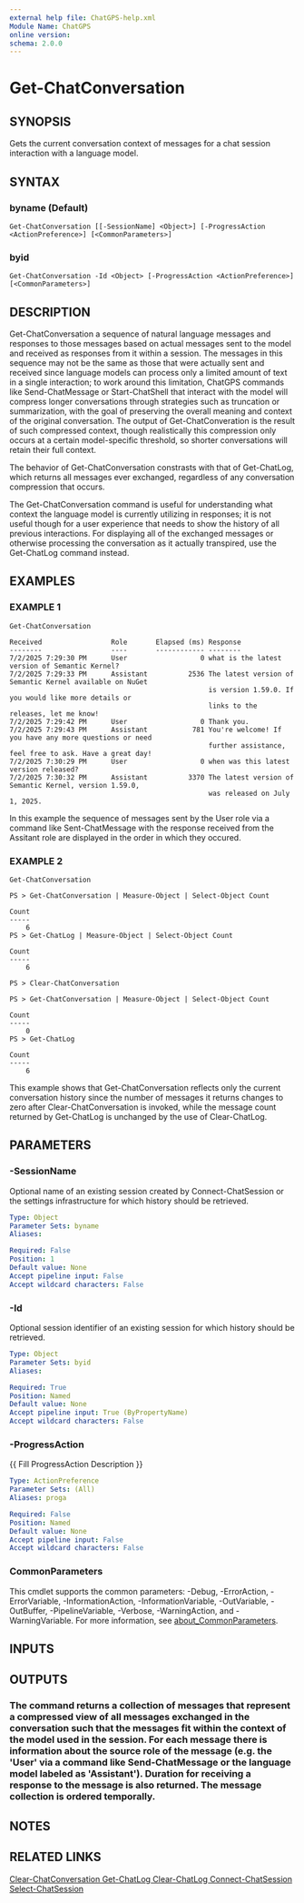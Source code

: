 ```yaml
---
external help file: ChatGPS-help.xml
Module Name: ChatGPS
online version:
schema: 2.0.0
---
```


# Get-ChatConversation

## SYNOPSIS
Gets the current conversation context of messages for a chat session interaction with a language model.

## SYNTAX

### byname (Default)
```
Get-ChatConversation [[-SessionName] <Object>] [-ProgressAction <ActionPreference>] [<CommonParameters>]
```

### byid
```
Get-ChatConversation -Id <Object> [-ProgressAction <ActionPreference>] [<CommonParameters>]
```

## DESCRIPTION
Get-ChatConversation a sequence of natural language messages and responses to those messages based on actual messages sent to the model and received as responses from it within a session.
The messages in this sequence may not be the same as those that were actually sent and received since language models can process only a limited amount of text in a single interaction; to work around this limitation, ChatGPS commands like Send-ChatMessage or Start-ChatShell that interact with the model will compress longer conversations through strategies such as truncation or summarization, with the goal of preserving the overall meaning and context of the original conversation.
The output of Get-ChatConveration is the result of such compressed context, though realistically this compression only occurs at a certain model-specific threshold, so shorter conversations will retain their full context.

The behavior of Get-ChatConversation constrasts with that of Get-ChatLog, which returns all messages ever exchanged, regardless of any conversation compression that occurs.

The Get-ChatConversation command is useful for understanding what context the language model is currently utilizing in responses; it is not useful though for a user experience that needs to show the history of all previous interactions.
For displaying all of the exchanged messages or otherwise processing the conversation as it actually transpired, use the Get-ChatLog command instead.

## EXAMPLES

### EXAMPLE 1
```
Get-ChatConversation
 
Received                 Role       Elapsed (ms) Response
--------                 ----       ------------ --------
7/2/2025 7:29:30 PM      User                  0 what is the latest version of Semantic Kernel?
7/2/2025 7:29:33 PM      Assistant          2536 The latest version of Semantic Kernel available on NuGet
                                                 is version 1.59.0. If you would like more details or
                                                 links to the releases, let me know!
7/2/2025 7:29:42 PM      User                  0 Thank you.
7/2/2025 7:29:43 PM      Assistant           781 You're welcome! If you have any more questions or need
                                                 further assistance, feel free to ask. Have a great day!
7/2/2025 7:30:29 PM      User                  0 when was this latest version released?
7/2/2025 7:30:32 PM      Assistant          3370 The latest version of Semantic Kernel, version 1.59.0,
                                                 was released on July 1, 2025.
```

In this example the sequence of messages sent by the User role via a command like Sent-ChatMessage with the response received from the Assitant role are displayed in the order in which they occured.

### EXAMPLE 2
```
Get-ChatConversation
 
PS > Get-ChatConversation | Measure-Object | Select-Object Count
 
Count
-----
    6
PS > Get-ChatLog | Measure-Object | Select-Object Count
 
Count
-----
    6
 
PS > Clear-ChatConversation
 
PS > Get-ChatConversation | Measure-Object | Select-Object Count
 
Count
-----
    0
PS > Get-ChatLog
 
Count
-----
    6
```

This example shows that Get-ChatConversation reflects only the current conversation history since the number of messages it returns changes to zero after Clear-ChatConversation is invoked, while the message count returned by Get-ChatLog is unchanged by the use of Clear-ChatLog.

## PARAMETERS

### -SessionName
Optional name of an existing session created by Connect-ChatSession or the settings infrastructure for which
history should be retrieved.

```yaml
Type: Object
Parameter Sets: byname
Aliases:

Required: False
Position: 1
Default value: None
Accept pipeline input: False
Accept wildcard characters: False
```

### -Id
Optional session identifier of an existing session for which history should be retrieved.

```yaml
Type: Object
Parameter Sets: byid
Aliases:

Required: True
Position: Named
Default value: None
Accept pipeline input: True (ByPropertyName)
Accept wildcard characters: False
```

### -ProgressAction
{{ Fill ProgressAction Description }}

```yaml
Type: ActionPreference
Parameter Sets: (All)
Aliases: proga

Required: False
Position: Named
Default value: None
Accept pipeline input: False
Accept wildcard characters: False
```

### CommonParameters
This cmdlet supports the common parameters: -Debug, -ErrorAction, -ErrorVariable, -InformationAction, -InformationVariable, -OutVariable, -OutBuffer, -PipelineVariable, -Verbose, -WarningAction, and -WarningVariable. For more information, see [about_CommonParameters](http://go.microsoft.com/fwlink/?LinkID=113216).

## INPUTS

## OUTPUTS

### The command returns a collection of messages that represent a compressed view of all messages exchanged in the conversation such that the messages fit within the context of the model used in the session. For each message there is information about the source role of the message (e.g. the 'User' via a command like Send-ChatMessage or the language model labeled as 'Assistant'). Duration for receiving a response to the message is also returned. The message collection is ordered temporally.
## NOTES

## RELATED LINKS

[Clear-ChatConversation
Get-ChatLog
Clear-ChatLog
Connect-ChatSession
Select-ChatSession]()

